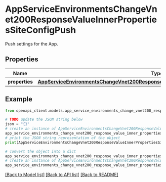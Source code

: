 # AppServiceEnvironmentsChangeVnet200ResponseValueInnerPropertiesSiteConfigPush

Push settings for the App.

## Properties

Name | Type | Description | Notes
------------ | ------------- | ------------- | -------------
**properties** | [**AppServiceEnvironmentsChangeVnet200ResponseValueInnerPropertiesSiteConfigPushProperties**](AppServiceEnvironmentsChangeVnet200ResponseValueInnerPropertiesSiteConfigPushProperties.md) |  | [optional] 

## Example

```python
from openapi_client.models.app_service_environments_change_vnet200_response_value_inner_properties_site_config_push import AppServiceEnvironmentsChangeVnet200ResponseValueInnerPropertiesSiteConfigPush

# TODO update the JSON string below
json = "{}"
# create an instance of AppServiceEnvironmentsChangeVnet200ResponseValueInnerPropertiesSiteConfigPush from a JSON string
app_service_environments_change_vnet200_response_value_inner_properties_site_config_push_instance = AppServiceEnvironmentsChangeVnet200ResponseValueInnerPropertiesSiteConfigPush.from_json(json)
# print the JSON string representation of the object
print(AppServiceEnvironmentsChangeVnet200ResponseValueInnerPropertiesSiteConfigPush.to_json())

# convert the object into a dict
app_service_environments_change_vnet200_response_value_inner_properties_site_config_push_dict = app_service_environments_change_vnet200_response_value_inner_properties_site_config_push_instance.to_dict()
# create an instance of AppServiceEnvironmentsChangeVnet200ResponseValueInnerPropertiesSiteConfigPush from a dict
app_service_environments_change_vnet200_response_value_inner_properties_site_config_push_from_dict = AppServiceEnvironmentsChangeVnet200ResponseValueInnerPropertiesSiteConfigPush.from_dict(app_service_environments_change_vnet200_response_value_inner_properties_site_config_push_dict)
```
[[Back to Model list]](../README.md#documentation-for-models) [[Back to API list]](../README.md#documentation-for-api-endpoints) [[Back to README]](../README.md)



